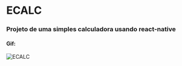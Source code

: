 # ECALC
### Projeto de uma simples calculadora usando react-native

#### Gif:
![ECALC]('https://github.com/EnzoPG/ECALC/blob/master/src/assets/media/ecalc.png')
